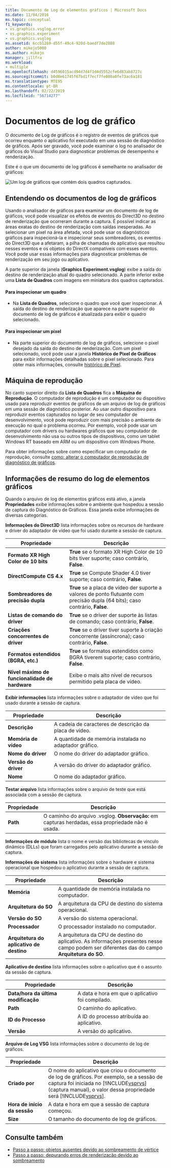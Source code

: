 ```yaml
---
title: Documento de Log de elementos gráficos | Microsoft Docs
ms.date: 11/04/2016
ms.topic: conceptual
f1_keywords:
- vs.graphics.vsglog.error
- vs.graphics.experiment
- vs.graphics.vsglog
ms.assetid: 6ccb1269-d55f-49c4-920d-baedf7de2888
author: mikejo5000
ms.author: mikejo
manager: jillfra
ms.workload:
- multiple
ms.openlocfilehash: d4596015acd94d7d4f1d4d5552cfe6d83ab8727c
ms.sourcegitcommit: b0d8e61745f67bd1f7ecf7fe080a0fe73ac6a181
ms.translationtype: MTE95
ms.contentlocale: pt-BR
ms.lasthandoff: 02/22/2019
ms.locfileid: "56714277"
---
```

# <a name="graphics-log-document"></a>Documentos de log de gráfico
O documento de Log de gráficos é o registro de eventos de gráficos que ocorreu enquanto o aplicativo foi executado em uma sessão de diagnóstico de gráficos. Após ser gravado, você pode examinar o log no analisador de gráficos do Visual Studio para diagnosticar problemas de desempenho e renderização.

 Este é o que um documento de log gráficos é semelhante no analisador de gráficos:

 ![Um log de gráficos que contém dois quadros capturados. ](media/gfx_diag_demo_graphics_log_orientation.png "gfx_diag_demo_graphics_log_orientation")

## <a name="understanding-graphics-log-documents"></a>Entendendo os documentos de log de gráficos
 Usando o analisador de gráficos para examinar um documento de log de gráficos, você pode visualizar os efeitos de eventos do Direct3D no destino de renderização que ocorreram durante a captura. É possível indicar as áreas exatas do destino de renderização com saídas inesperadas. Ao selecionar um pixel na área afetada, você pode usar os diagnósticos gráficos para inspecioná-la e inspecionar seus sombreadores, os eventos do Direct3D que a afetaram, a pilha de chamadas do aplicativo que resultou nesses eventos e os objetos do DirectX compatíveis com esses eventos. Você pode usar essas informações para diagnosticar problemas de renderização em seu jogo ou aplicativo.

 A parte superior da janela (**Graphics Experiment.vsglog**) exibe a saída do destino de renderização atual do quadro selecionado. A parte inferior exibe uma **Lista de Quadros** com imagens em miniatura dos quadros capturados.

#### <a name="to-inspect-a-frame"></a>Para inspecionar um quadro

-   Na **Lista de Quadros**, selecione o quadro que você quer inspecionar. A saída do destino de renderização que aparece na parte superior do documento de log de gráficos é atualizada para exibir o quadro selecionado.

#### <a name="to-inspect-a-pixel"></a>Para inspecionar um pixel

-   Na parte superior do documento de log de gráficos, selecione o pixel desejado da saída do destino de renderização. Com um pixel selecionado, você pode usar a janela **Histórico de Pixel de Gráficos** para exibir informações detalhadas sobre o pixel selecionado. Para obter mais informações, consulte [histórico de Pixel](graphics-pixel-history.md).

## <a name="playback-machine"></a>Máquina de reprodução
 No canto superior direito da **Lista de Quadros** fica a **Máquina de Reprodução**. O computador de reprodução é um computador ou dispositivo usado para reproduzir eventos de gráficos de um arquivo de log de gráficos em uma sessão de diagnóstico posterior. Ao usar outro dispositivo para reproduzir eventos capturados no lugar de seu computador de desenvolvimento, você pode reproduzir com mais precisão o ambiente de execução no qual o problema ocorreu. Por exemplo, você pode usar um computador com drivers ou hardwares gráficos que seu computador de desenvolvimento não usa ou outros tipos de dispositivos, como um tablet Windows RT baseado em ARM ou um dispositivo com Windows Phone.

 Para obter informações sobre como especificar um computador de reprodução, consulte [como: alterar o computador de reprodução de diagnóstico de gráficos](how-to-change-the-graphics-diagnostics-playback-machine.md).

## <a name="graphics-log-summary-information"></a>Informações de resumo do log de elementos gráficos
 Quando o arquivo de log de elementos gráficos está ativo, a janela **Propriedades** exibe informações sobre o ambiente que hospedou a sessão de captura do Diagnóstico de Gráficos. Essa janela exibe informações de diversas categorias.

 **Informações do Direct3D** lista informações sobre os recursos de hardware e driver do adaptador de vídeo que foi usado durante a sessão de captura.

|Propriedade|Descrição|
|--------------|-----------------|
|**Formato XR High Color de 10 bits**|**True** se o formato XR High Color de 10 bits tiver suporte; caso contrário, **False**.|
|**DirectCompute CS 4.x**|**True** se Compute Shader 4.0 tiver suporte; caso contrário, **False**.|
|**Sombreadores de precisão dupla**|**True** se a placa de vídeo der suporte a valores de ponto flutuante com precisão dupla (64 bits); caso contrário, **False**.|
|**Listas de comando do driver**|**True** se o driver der suporte às listas de comando; caso contrário, **False**.|
|**Criações concorrentes de driver**|**True** se o driver tiver suporte à criação concorrente (assíncrona); caso contrário, **False**.|
|**Formatos estendidos (BGRA, etc.)**|**True** se formatos estendidos como BGRA tiverem suporte; caso contrário, **False**.|
|**Nível máximo de funcionalidade de hardware**|Exibe o mais alto nível de recursos permitido pela placa de vídeo.|

 **Exibir informações** lista informações sobre o adaptador de vídeo que foi usado durante a sessão de captura.

|Propriedade|Descrição|
|--------------|-----------------|
|**Descrição**|A cadeia de caracteres de descrição da placa de vídeo.|
|**Memória de vídeo**|A quantidade de memória instalada no adaptador gráfico.|
|**Nome do driver**|O nome do driver do adaptador gráfico.|
|**Versão do driver**|A versão do driver do adaptador gráfico.|
|**Nome**|O nome do adaptador gráfico.|

 **Testar arquivo** lista informações sobre o arquivo de teste que está associada com a sessão de captura.

|Propriedade|Descrição|
|--------------|-----------------|
|**Path**|O caminho do arquivo .vsglog. **Observação:** em capturas herdadas, essa propriedade não é usada.|

 **Informações de módulo** lista o nome e versão das bibliotecas de vínculo dinâmico (DLLs) que foram carregados pelo aplicativo durante a sessão de captura.

 **Informações do sistema** lista informações sobre o hardware e sistema operacional que hospedou o aplicativo durante a sessão de captura.

|Propriedade|Descrição|
|--------------|-----------------|
|**Memória**|A quantidade de memória instalada no computador.|
|**Arquitetura do SO**|A arquitetura da CPU de destino do sistema operacional.|
|**Versão do SO**|A versão do sistema operacional.|
|**Processador**|O processador instalado no computador.|
|**Arquitetura do aplicativo de destino**|A arquitetura da CPU de destino do aplicativo. As informações presentes nesse campo podem ser diferentes das do campo **Arquitetura do SO**.|

 **Aplicativo de destino** lista informações sobre o aplicativo que é o assunto da sessão de captura.

|Propriedade|Descrição|
|--------------|-----------------|
|**Data/hora da última modificação**|A data e hora em que o aplicativo foi compilado.|
|**Path**|O caminho do aplicativo.|
|**ID do Processo**|A ID do processo atribuída ao aplicativo.|
|**Versão**|A versão do aplicativo.|

 **Arquivo de Log VSG** lista informações sobre o documento de log de gráficos.


| Propriedade | Descrição |
|------------------------| - |
| **Criado por** | O nome do aplicativo que criou o documento de log de gráficos. Por exemplo, se a sessão de captura foi iniciada no [!INCLUDE[vsprvs](../../code-quality/includes/vsprvs_md.md)] (captura manual), o valor dessa propriedade será [!INCLUDE[vsprvs](../../code-quality/includes/vsprvs_md.md)]. |
| **Hora de início da sessão** | A data e hora em que a sessão de captura começou. |
| **Size** | O tamanho do documento de log de gráficos. |

## <a name="see-also"></a>Consulte também
- [Passo a passo: objetos ausentes devido ao sombreamento de vértice](walkthrough-missing-objects-due-to-vertex-shading.md)
- [Passo a passo: depurando erros de renderização devido ao sombreamento](walkthrough-debugging-rendering-errors-due-to-shading.md)